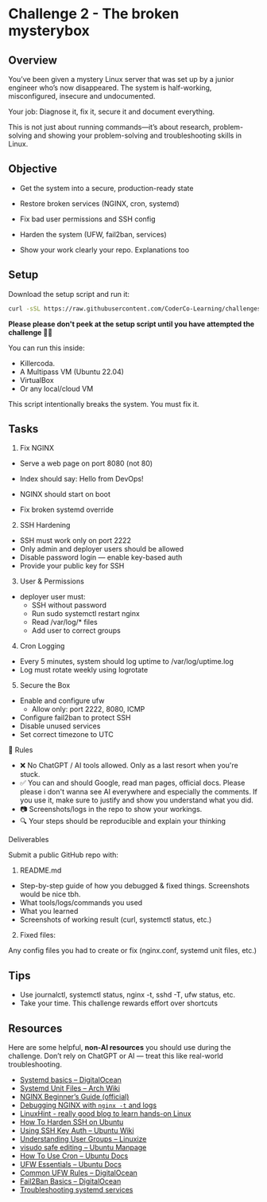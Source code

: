 # Challenge 2 - The broken mysterybox

## Overview

You’ve been given a mystery Linux server that was set up by a junior engineer who’s now disappeared. The system is half-working, misconfigured, insecure and undocumented.

Your job: Diagnose it, fix it, secure it and document everything.

This is not just about running commands—it’s about research, problem-solving and showing your problem-solving and troubleshooting skills in Linux.

## Objective

- Get the system into a secure, production-ready state

- Restore broken services (NGINX, cron, systemd)

- Fix bad user permissions and SSH config

- Harden the system (UFW, fail2ban, services)

- Show your work clearly your repo. Explanations too

## Setup

Download the setup script and run it:

```bash
curl -sSL https://raw.githubusercontent.com/CoderCo-Learning/challenges/main/challenge2/setup.sh | sudo bash
```

**Please please don't peek at the setup script until you have attempted the challenge 🙏🏽**

You can run this inside:

- Killercoda.
- A Multipass VM (Ubuntu 22.04)
- VirtualBox
- Or any local/cloud VM

This script intentionally breaks the system. You must fix it.


## Tasks

1. Fix NGINX

- Serve a web page on port 8080 (not 80)

- Index should say: Hello from DevOps!

- NGINX should start on boot

- Fix broken systemd override

2. SSH Hardening

- SSH must work only on port 2222
- Only admin and deployer users should be allowed
- Disable password login — enable key-based auth
- Provide your public key for SSH

3. User & Permissions

- deployer user must:
  - SSH without password
  - Run sudo systemctl restart nginx
  - Read /var/log/* files
  - Add user to correct groups

4. Cron Logging

- Every 5 minutes, system should log uptime to /var/log/uptime.log
- Log must rotate weekly using logrotate

5. Secure the Box

- Enable and configure ufw
  - Allow only: port 2222, 8080, ICMP
- Configure fail2ban to protect SSH
- Disable unused services
- Set correct timezone to UTC

🚫 Rules

- ❌ No ChatGPT / AI tools allowed. Only as a last resort when you're stuck.
- ✅ You can and should Google, read man pages, official docs. Please please i don't wanna see AI everywhere and especially the comments. If you use it, make sure to justify and show you understand what you did. 
- 📷 Screenshots/logs in the repo to show your workings. 
- 🔍 Your steps should be reproducible and explain your thinking

Deliverables

Submit a public GitHub repo with:

1. README.md

- Step-by-step guide of how you debugged & fixed things. Screenshots would be nice tbh. 
- What tools/logs/commands you used
- What you learned
- Screenshots of working result (curl, systemctl status, etc.)

2. Fixed files:

Any config files you had to create or fix (nginx.conf, systemd unit files, etc.)

## Tips

- Use journalctl, systemctl status, nginx -t, sshd -T, ufw status, etc.
- Take your time. This challenge rewards effort over shortcuts

## Resources 

Here are some helpful, **non-AI resources** you should use during the challenge. Don’t rely on ChatGPT or AI — treat this like real-world troubleshooting.


- [Systemd basics – DigitalOcean](https://www.digitalocean.com/community/tutorials/understanding-systemd-units-and-unit-files)
- [Systemd Unit Files – Arch Wiki](https://wiki.archlinux.org/title/systemd#Unit_files)
- [NGINX Beginner’s Guide (official)](https://nginx.org/en/docs/beginners_guide.html)
- [Debugging NGINX with `nginx -t` and logs](https://nginx.org/en/docs/syntax.html)
- [LinuxHint - really good blog to learn hands-on Linux ](https://linuxhint.com/)
- [How To Harden SSH on Ubuntu](https://www.digitalocean.com/community/tutorials/how-to-harden-openssh-on-ubuntu-20-04)
- [Using SSH Key Auth – Ubuntu Wiki](https://help.ubuntu.com/community/SSH/OpenSSH/Keys)
- [Understanding User Groups – Linuxize](https://linuxize.com/post/how-to-add-user-to-group-in-linux/)
- [visudo safe editing – Ubuntu Manpage](https://manpages.ubuntu.com/manpages/focal/man8/visudo.8.html)
- [How To Use Cron – Ubuntu Docs](https://help.ubuntu.com/community/CronHowto)
- [UFW Essentials – Ubuntu Docs](https://help.ubuntu.com/community/UFW)
- [Common UFW Rules – DigitalOcean](https://www.digitalocean.com/community/tutorials/ufw-essentials-common-firewall-rules-and-commands)
- [Fail2Ban Basics – DigitalOcean](https://www.digitalocean.com/community/tutorials/how-to-protect-ssh-with-fail2ban-on-ubuntu-20-04)
- [Troubleshooting systemd services](https://www.freedesktop.org/software/systemd/man/systemd-analyze.html)